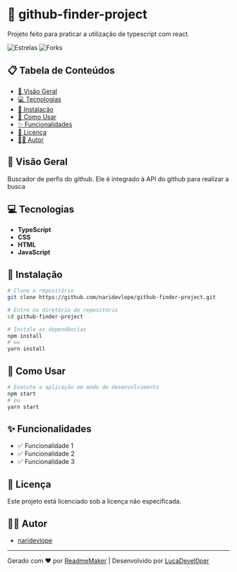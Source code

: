 # 🚀 github-finder-project

Projeto feito para praticar a utilização de typescript com react.


![Estrelas](https://img.shields.io/github/stars/naridevlope/github-finder-project.svg)
![Forks](https://img.shields.io/github/forks/naridevlope/github-finder-project.svg)

## 📋 Tabela de Conteúdos

- [📖 Visão Geral](#-visão-geral)
- [💻 Tecnologias](#-tecnologias)
- [🚀 Instalação](#-instalação)
- [📝 Como Usar](#-como-usar)
- [✨ Funcionalidades](#-funcionalidades)
- [📄 Licença](#-licença)
- [👨‍💻 Autor](#-autor)

## 📖 Visão Geral

Buscador de perfis do github. Ele é integrado à API do github para realizar a busca


## 💻 Tecnologias

- **TypeScript**
- **CSS**
- **HTML**
- **JavaScript**

## 🚀 Instalação

```bash
# Clone o repositório
git clone https://github.com/naridevlope/github-finder-project.git

# Entre no diretório do repositório
cd github-finder-project

# Instale as dependências
npm install
# ou
yarn install
```

## 📝 Como Usar

```bash
# Execute a aplicação em modo de desenvolvimento
npm start
# ou
yarn start
```

## ✨ Funcionalidades

- ✅ Funcionalidade 1
- ✅ Funcionalidade 2
- ✅ Funcionalidade 3

## 📄 Licença

Este projeto está licenciado sob a licença não especificada.

## 👨‍💻 Autor

- [naridevlope](https://github.com/naridevlope)

---

Gerado com ❤️ por [ReadmeMaker](https://readmemaker.com) | Desenvolvido por [LucaDevel0per](https://github.com/LucaDevel0per)

